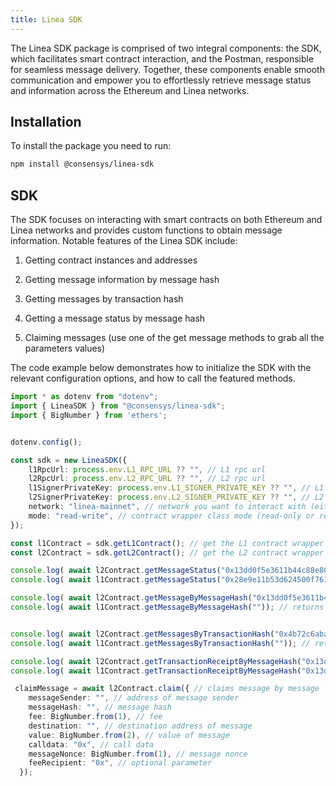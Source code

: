```yaml
---
title: Linea SDK
---
```


The Linea SDK package is comprised of two integral components: the SDK, which facilitates smart contract interaction, and the Postman, responsible for seamless message delivery. Together, these components enable smooth communication and empower you to effortlessly retrieve message status and information across the Ethereum and Linea networks.


## Installation

To install the package you need to run:

```bash
npm install @consensys/linea-sdk
```

## SDK

The SDK focuses on interacting with smart contracts on both Ethereum and Linea networks and provides custom functions to obtain message information. Notable features of the Linea SDK include:

 1. Getting contract instances and addresses

 2. Getting message information by message hash

 3. Getting messages by transaction hash

 4. Getting a message status by message hash

 5. Claiming messages (use one of the get message methods to grab all the parameters values)


The code example below demonstrates how to initialize the SDK with the relevant configuration options, and how to call the featured methods.

```typescript
import * as dotenv from "dotenv";
import { LineaSDK } from "@consensys/linea-sdk";
import { BigNumber } from 'ethers';


dotenv.config();

const sdk = new LineaSDK({
    l1RpcUrl: process.env.L1_RPC_URL ?? "", // L1 rpc url
    l2RpcUrl: process.env.L2_RPC_URL ?? "", // L2 rpc url
    l1SignerPrivateKey: process.env.L1_SIGNER_PRIVATE_KEY ?? "", // L1 account private key (optional if you use mode = read-only)
    l2SignerPrivateKey: process.env.L2_SIGNER_PRIVATE_KEY ?? "", // L2 account private key (optional if you use mode = read-only)
    network: "linea-mainnet", // network you want to interact with (either linea-mainnet or linea-goerli)
    mode: "read-write", // contract wrapper class mode (read-only or read-write), read-only: only read contracts state, read-write: read contracts state and claim messages 
});

const l1Contract = sdk.getL1Contract(); // get the L1 contract wrapper instance
const l2Contract = sdk.getL2Contract(); // get the L2 contract wrapper instance

console.log( await l2Contract.getMessageStatus("0x13dd0f5e3611b44c88e80f5206bbe1ce1c6996514cef1e209e9eb06d9f5b9a2d")); //  returns on-chain message status by message hash
console.log( await l1Contract.getMessageStatus("0x28e9e11b53d624500f7610377c97877bb1ecb3127a88f7eba84dd7a146891946")); // returns on-chain message status by message hash

console.log( await l2Contract.getMessageByMessageHash("0x13dd0f5e3611b44c88e80f5206bbe1ce1c6996514cef1e209e9eb06d9f5b9a2d")); // returns message by message hash
console.log( await l1Contract.getMessageByMessageHash("")); // returns message by message hash


console.log( await l2Contract.getMessagesByTransactionHash("0x4b72c6abacd3e2372a32e2797c41cab08df8d5e6fb2eb453e896e52fe7b70a27")); // returns message by transaction hash
console.log( await l1Contract.getMessagesByTransactionHash("")); // returns message by transaction hash

console.log( await l2Contract.getTransactionReceiptByMessageHash("0x13dd0f5e3611b44c88e80f5206bbe1ce1c6996514cef1e209e9eb06d9f5b9a2d")); // returns transaction receipt by message hash
console.log( await l1Contract.getTransactionReceiptByMessageHash("0x13dd0f5e3611b44c88e80f5206bbe1ce1c6996514cef1e209e9eb06d9f5b9a2d")); // returns transaction receipt by message hash

 claimMessage = await l2Contract.claim({ // claims message by message 
    messageSender: "", // address of message sender
    messageHash: "", // message hash
    fee: BigNumber.from(1), // fee
    destination: "", // destination address of message
    value: BigNumber.from(2), // value of message
    calldata: "0x", // call data
    messageNonce: BigNumber.from(1), // message nonce
    feeRecipient: "0x", // optional parameter 
  });        
```